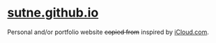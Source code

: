 # [sutne.github.io](https://sutne.github.io)

Personal and/or portfolio website ~~copied from~~ inspired by [iCloud.com](httos://icloud.com).